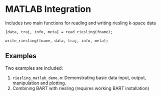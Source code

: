 # MATLAB Integration
Includes two main functions for reading and writing riesling k-space data

```
[data, traj, info, meta] = read_riesling(fname);
```

```
write_riesling(fname, data, traj, info, meta);
```

## Examples
Two examples are included:

1. `riesling_matlab_demo.m`: Demonstrating basic data input, output, manipulation and plotting.
2. Combining BART with riesling (requires working BART installation)
